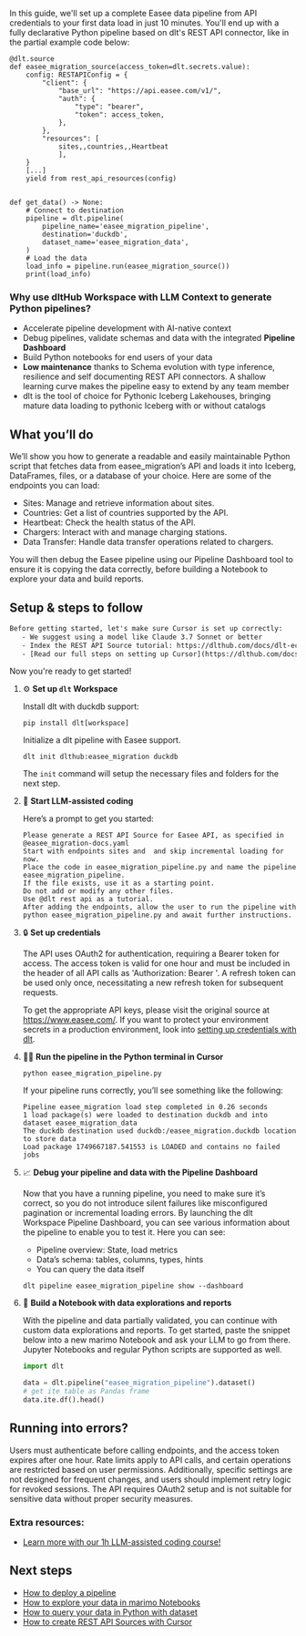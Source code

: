 In this guide, we'll set up a complete Easee data pipeline from API credentials to your first data load in just 10 minutes. You'll end up with a fully declarative Python pipeline based on dlt's REST API connector, like in the partial example code below:

```python-outcome
@dlt.source
def easee_migration_source(access_token=dlt.secrets.value):
    config: RESTAPIConfig = {
        "client": {
            "base_url": "https://api.easee.com/v1/",
            "auth": {
                "type": "bearer",
                "token": access_token,
            },
        },
        "resources": [
            sites,,countries,,Heartbeat
            ],
    }
    [...]
    yield from rest_api_resources(config)


def get_data() -> None:
    # Connect to destination
    pipeline = dlt.pipeline(
        pipeline_name='easee_migration_pipeline',
        destination='duckdb',
        dataset_name='easee_migration_data', 
    )
    # Load the data
    load_info = pipeline.run(easee_migration_source())
    print(load_info) 
```

### Why use dltHub Workspace with LLM Context to generate Python pipelines?

- Accelerate pipeline development with AI-native context
- Debug pipelines, validate schemas and data with the integrated **Pipeline Dashboard**
- Build Python notebooks for end users of your data
- **Low maintenance** thanks to Schema evolution with type inference, resilience and self documenting REST API connectors. A shallow learning curve makes the pipeline easy to extend by any team member
- dlt is the tool of choice for Pythonic Iceberg Lakehouses, bringing mature data loading to pythonic Iceberg with or without catalogs

## What you’ll do

We’ll show you how to generate a readable and easily maintainable Python script that fetches data from easee_migration’s API and loads it into Iceberg, DataFrames, files, or a database of your choice. Here are some of the endpoints you can load:

- Sites: Manage and retrieve information about sites.
- Countries: Get a list of countries supported by the API.
- Heartbeat: Check the health status of the API.
- Chargers: Interact with and manage charging stations.
- Data Transfer: Handle data transfer operations related to chargers.

You will then debug the Easee pipeline using our Pipeline Dashboard tool to ensure it is copying the data correctly, before building a Notebook to explore your data and build reports.

## Setup & steps to follow

```default
Before getting started, let's make sure Cursor is set up correctly:
   - We suggest using a model like Claude 3.7 Sonnet or better
   - Index the REST API Source tutorial: https://dlthub.com/docs/dlt-ecosystem/verified-sources/rest_api/ and add it to context as **@dlt rest api**
   - [Read our full steps on setting up Cursor](https://dlthub.com/docs/dlt-ecosystem/llm-tooling/cursor-restapi#23-configuring-cursor-with-documentation)
```

Now you're ready to get started!

1. ⚙️ **Set up `dlt` Workspace**
    
    Install dlt with duckdb support:
    ```shell
    pip install dlt[workspace]
    ```

    Initialize a dlt pipeline with Easee support.
    ```shell
    dlt init dlthub:easee_migration duckdb
    ```

    The `init` command will setup the necessary files and folders for the next step.
    
2. 🤠 **Start LLM-assisted coding**
    
    Here’s a prompt to get you started:
    
    ```prompt
    Please generate a REST API Source for Easee API, as specified in @easee_migration-docs.yaml 
    Start with endpoints sites and  and skip incremental loading for now. 
    Place the code in easee_migration_pipeline.py and name the pipeline easee_migration_pipeline. 
    If the file exists, use it as a starting point. 
    Do not add or modify any other files. 
    Use @dlt rest api as a tutorial. 
    After adding the endpoints, allow the user to run the pipeline with python easee_migration_pipeline.py and await further instructions.
    ```

    
3. 🔒 **Set up credentials** 
    
    The API uses OAuth2 for authentication, requiring a Bearer token for access. The access token is valid for one hour and must be included in the header of all API calls as 'Authorization: Bearer <accessToken>'. A refresh token can be used only once, necessitating a new refresh token for subsequent requests.
    
    To get the appropriate API keys, please visit the original source at https://www.easee.com/.
    If you want to protect your environment secrets in a production environment, look into [setting up credentials with dlt](https://dlthub.com/docs/walkthroughs/add_credentials).
    
4. 🏃‍♀️ **Run the pipeline in the Python terminal in Cursor**
    
    ```shell
    python easee_migration_pipeline.py
    ```
    
    If your pipeline runs correctly, you’ll see something like the following:
    
    ```shell
    Pipeline easee_migration load step completed in 0.26 seconds
    1 load package(s) were loaded to destination duckdb and into dataset easee_migration_data
    The duckdb destination used duckdb:/easee_migration.duckdb location to store data
    Load package 1749667187.541553 is LOADED and contains no failed jobs
    ```
    
5. 📈 **Debug your pipeline and data with the Pipeline Dashboard**

    Now that you have a running pipeline, you need to make sure it’s correct, so you do not introduce silent failures like misconfigured pagination or incremental loading errors. By launching the dlt Workspace Pipeline Dashboard, you can see various information about the pipeline to enable you to test it. Here you can see:
    - Pipeline overview: State, load metrics
    - Data’s schema: tables, columns, types, hints
    - You can query the data itself
    
    ```shell
    dlt pipeline easee_migration_pipeline show --dashboard
    ```
    
6. 🐍 **Build a Notebook with data explorations and reports**

    With the pipeline and data partially validated, you can continue with custom data explorations and reports. To get started, paste the snippet below into a new marimo Notebook and ask your LLM to go from there. Jupyter Notebooks and regular Python scripts are supported as well.

    
    ```python
    import dlt

   data = dlt.pipeline("easee_migration_pipeline").dataset()
   # get ite table as Pandas frame
   data.ite.df().head()
    ```

## Running into errors?

Users must authenticate before calling endpoints, and the access token expires after one hour. Rate limits apply to API calls, and certain operations are restricted based on user permissions. Additionally, specific settings are not designed for frequent changes, and users should implement retry logic for revoked sessions. The API requires OAuth2 setup and is not suitable for sensitive data without proper security measures.

### Extra resources:

- [Learn more with our 1h LLM-assisted coding course!](https://www.youtube.com/watch?v=GGid70rnJuM)

## Next steps

- [How to deploy a pipeline](https://dlthub.com/docs/walkthroughs/deploy-a-pipeline)
- [How to explore your data in marimo Notebooks](https://dlthub.com/docs/general-usage/dataset-access/marimo)
- [How to query your data in Python with dataset](https://dlthub.com/docs/general-usage/dataset-access/dataset)
- [How to create REST API Sources with Cursor](https://dlthub.com/docs/dlt-ecosystem/llm-tooling/cursor-restapi)